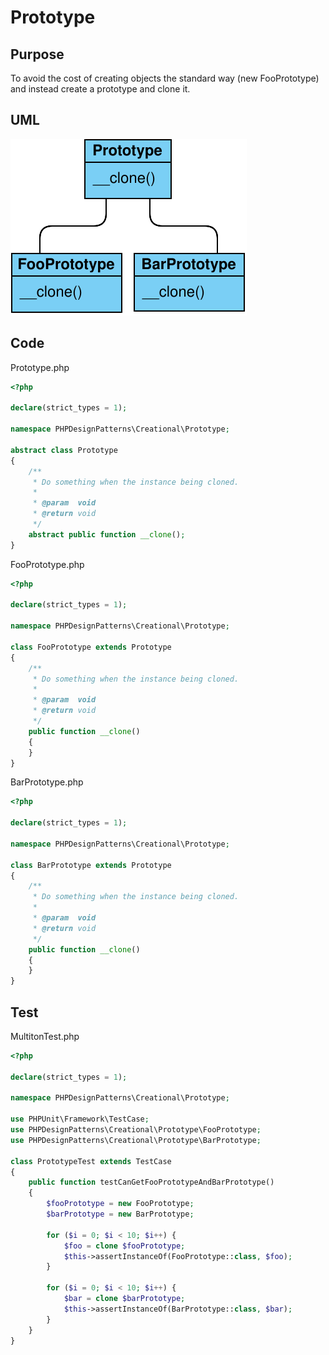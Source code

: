 # Prototype

## Purpose

To avoid the cost of creating objects the standard way (new FooPrototype) and instead create a prototype and clone it.

## UML

[![Prototype][UML-image]][UML-url]

## Code

Prototype.php

```php
<?php

declare(strict_types = 1);

namespace PHPDesignPatterns\Creational\Prototype;

abstract class Prototype
{
    /**
     * Do something when the instance being cloned.
     *
     * @param  void
     * @return void
     */
    abstract public function __clone();
}

```

FooPrototype.php

```php
<?php

declare(strict_types = 1);

namespace PHPDesignPatterns\Creational\Prototype;

class FooPrototype extends Prototype
{
    /**
     * Do something when the instance being cloned.
     *
     * @param  void
     * @return void
     */
    public function __clone()
    {
    }
}

```

BarPrototype.php

```php
<?php

declare(strict_types = 1);

namespace PHPDesignPatterns\Creational\Prototype;

class BarPrototype extends Prototype
{
    /**
     * Do something when the instance being cloned.
     *
     * @param  void
     * @return void
     */
    public function __clone()
    {
    }
}

```

## Test

MultitonTest.php

```php
<?php

declare(strict_types = 1);

namespace PHPDesignPatterns\Creational\Prototype;

use PHPUnit\Framework\TestCase;
use PHPDesignPatterns\Creational\Prototype\FooPrototype;
use PHPDesignPatterns\Creational\Prototype\BarPrototype;

class PrototypeTest extends TestCase
{
    public function testCanGetFooPrototypeAndBarPrototype()
    {
        $fooPrototype = new FooPrototype;
        $barPrototype = new BarPrototype;

        for ($i = 0; $i < 10; $i++) {
            $foo = clone $fooPrototype;
            $this->assertInstanceOf(FooPrototype::class, $foo);
        }

        for ($i = 0; $i < 10; $i++) {
            $bar = clone $barPrototype;
            $this->assertInstanceOf(BarPrototype::class, $bar);
        }
    }
}

```



[UML-image]: https://raw.githubusercontent.com/kuriv/kuriv.github.io/master/.cloud/phpdp/Creational/Prototype/Prototype.svg?sanitize=true
[UML-url]: https://github.com/kuriv/phpdp/tree/master/src/Creational/Prototype